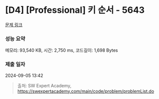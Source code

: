 # [D4] [Professional] 키 순서 - 5643 

[문제 링크](https://swexpertacademy.com/main/code/problem/problemDetail.do?contestProbId=AWXQsLWKd5cDFAUo) 

### 성능 요약

메모리: 93,540 KB, 시간: 2,750 ms, 코드길이: 1,698 Bytes

### 제출 일자

2024-09-05 13:42



> 출처: SW Expert Academy, https://swexpertacademy.com/main/code/problem/problemList.do